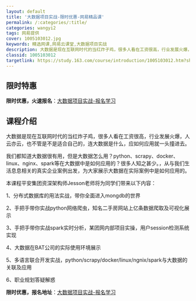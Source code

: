 ```yaml
---
layout: default
title: '大数据项目实战-限时优惠-网易精品课'
permalink: /:categories/:title/
categories: wangyi2
tags: 网易提供
cover: 1005103012.jpg
keywords: 精选网课,网易云课堂,大数据项目实战
description: 大数据是现在互联网时代的当红炸子鸡，很多人看在工资很高，行业发展火爆，人云亦云，也不管是不是适合自己的，连大数据是什么，
classid: 1005103012
targetlink: https://study.163.com/course/introduction/1005103012.htm?share=1&shareId=1025206652&utm_campaign=share&utm_medium=iphoneShare&utm_source=&utm_u=1025206652
---
```


## 限时特惠

**限时优惠，火速报名**：[大数据项目实战-报名学习](https://study.163.com/course/introduction/1005103012.htm?share=1&shareId=1025206652&utm_campaign=share&utm_medium=iphoneShare&utm_source=&utm_u=1025206652)

## 课程介绍

大数据是现在互联网时代的当红炸子鸡，很多人看在工资很高，行业发展火爆，人云亦云，也不管是不是适合自己的，连大数据是什么，应如何应用就一头撞进去。



  我们都知道大数据很有用，但是大数据怎么用？python、scrapy、docker、linux、nginx、spark等在大数据中是如何应用的？很多人知之甚少。，从与我们生活息息相关的真实企业案例出发，为大家展示大数据在实际案例中是如何应用的。

  本课程平安集团资深架构师Jesson老师将为同学们带来以下内容：

1、分布式数据库的用法实战，带你全面进入mongdb的世界

2、手把手带你实战python网络爬虫，知名二手房网站上亿条数据爬取及可视化展示

3、手把手带你实战spark实时分析，某团网内部项目实操，用户session检测系统实现

4、大数据在BAT公司的实际使用环境展示

5、多语言联合开发实战，python/scrapy/docker/linux/ngnix/spark与大数据的关联及应用

6、职业规划答疑解惑

**限时优惠，报名地址**：[大数据项目实战-报名学习](https://study.163.com/course/introduction/1005103012.htm?share=1&shareId=1025206652&utm_campaign=share&utm_medium=iphoneShare&utm_source=&utm_u=1025206652)

